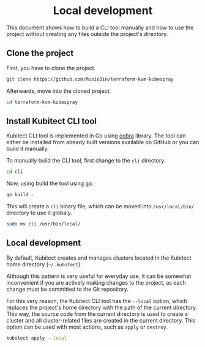 <h1 align="center">Local development</h1>

This document shows how to build a CLI tool manually and how to use the project without creating any files outside the project's directory.

## Clone the project

First, you have to clone the project.
```sh
git clone https://github.com/MusicDin/terraform-kvm-kubespray
```

Afterwards, move into the cloned project.
```sh
cd terraform-kvm-kubespray
```

## Install Kubitect CLI tool

Kubitect CLI tool is implemented in Go using [cobra](https://github.com/spf13/cobra) library.
The tool can either be installed from already built versions available on GitHub or you can build it manually.

To manually build the CLI tool, first change to the `cli` directory.
```sh
cd cli
```

Now, using build the tool using go.
```sh
go build .
```

This will create a `cli` binary file, which can be moved into `/usr/local/bin/` directory to use it globaly.
```sh
sudo mv cli /usr/bin/local/
```

## Local development

By default, Kubitect creates and manages clusters located in the Kubitect home directory (`~/.kubitect`).

Although this pattern is very useful for everyday use, it can be somewhat inconvenient if you are actively making changes to the project, as each change must be committed to the Git repository. 

For this very reason, the Kubitect CLI tool has the `--local` option, which replaces the project's home directory with the path of the current directory.
This way, the source code from the current directory is used to create a cluster and all cluster-related files are created in the current directory.
This option can be used with most actions, such as `apply` or `destroy`.

```sh
kubitect apply --local
```
